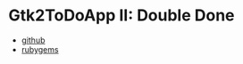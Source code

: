 # Gtk2ToDoApp II: Double Done

* [github](https://www.github.com/carlosjhr64/gtk2todoapp)
* [rubygems](https://rubygems.org/gems/gtk2todoapp)

